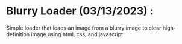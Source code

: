 # Blurry Loader (03/13/2023) :

Simple loader that loads an image from a blurry image to clear high-definition image using html, css, and javascript.